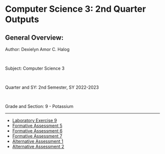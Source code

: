 # Computer Science 3: 2nd Quarter Outputs
<h2> General Overview: </h2>
<p> Author: Dexielyn Amor C. Halog </p> <br>
<p> Subject: Computer Science 3 </p> <br>
<p> Quarter and SY: 2nd Semester, SY 2022-2023 </p> <br>
<p> Grade and Section: 9 - Potassium </p> <hr>
<ul>
  <li> <a href = "https://dexiesuser.github.io/CS3-Q2/Laboratory%20Exercise%209/mod6-1_Halog.html">Laboratory Exercise 9</a> </li>
  <li> <a href = "https://dexiesuser.github.io/CS3-Q2/Formative%20Assessment%205/FA5_Halog.html">Formative Assessment 5</a> </li>
  <li> <a href = "https://dexiesuser.github.io/CS3-Q2/FA6_Halog.html">Formative Assessment 6</a> </li>
  <li> <a href = "https://dexiesuser.github.io/CS3-Q2/FA7_Halog.html">Formative Assessment 7</a> </li>
  <li> <a href = "https://dexiesuser.github.io/CS3-Q2/AA2_Halog/AA2_Halog.html">Alternative Assessment 1</a> </li>
  <li> <a href = "https://dexiesuser.github.io/CS3-Q2/AA2_Halog_1/AA2_Halog.html">Alternative Assessment 2</a> </li>
<ul>

